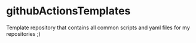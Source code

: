 # githubActionsTemplates
Template repository that contains all common scripts and yaml files for my repositories ;)
